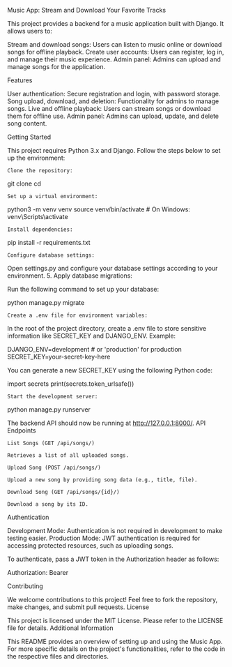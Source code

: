 Music App: Stream and Download Your Favorite Tracks

This project provides a backend for a music application built with Django. It allows users to:

Stream and download songs: Users can listen to music online or download songs for offline playback.
Create user accounts: Users can register, log in, and manage their music experience.
Admin panel: Admins can upload and manage songs for the application.

Features

User authentication: Secure registration and login, with password storage.
Song upload, download, and deletion: Functionality for admins to manage songs.
Live and offline playback: Users can stream songs or download them for offline use.
Admin panel: Admins can upload, update, and delete song content.

Getting Started

This project requires Python 3.x and Django. Follow the steps below to set up the environment:

    Clone the repository:

git clone cd

    Set up a virtual environment:

python3 -m venv venv source venv/bin/activate # On Windows: venv\Scripts\activate

    Install dependencies:

pip install -r requirements.txt

    Configure database settings:

Open settings.py and configure your database settings according to your environment. 5. Apply database migrations:

Run the following command to set up your database:

python manage.py migrate

    Create a .env file for environment variables:

In the root of the project directory, create a .env file to store sensitive information like SECRET_KEY and DJANGO_ENV. Example:

DJANGO_ENV=development # or 'production' for production SECRET_KEY=your-secret-key-here

You can generate a new SECRET_KEY using the following Python code:

import secrets print(secrets.token_urlsafe())

    Start the development server:

python manage.py runserver

The backend API should now be running at http://127.0.0.1:8000/. API Endpoints

    List Songs (GET /api/songs/)

    Retrieves a list of all uploaded songs.

    Upload Song (POST /api/songs/)

    Upload a new song by providing song data (e.g., title, file).

    Download Song (GET /api/songs/{id}/)

    Download a song by its ID.

Authentication

Development Mode: Authentication is not required in development to make testing easier.
Production Mode: JWT authentication is required for accessing protected resources, such as uploading songs.

To authenticate, pass a JWT token in the Authorization header as follows:

Authorization: Bearer

Contributing

We welcome contributions to this project! Feel free to fork the repository, make changes, and submit pull requests. License

This project is licensed under the MIT License. Please refer to the LICENSE file for details. Additional Information

This README provides an overview of setting up and using the Music App. For more specific details on the project's functionalities, refer to the code in the respective files and directories.
